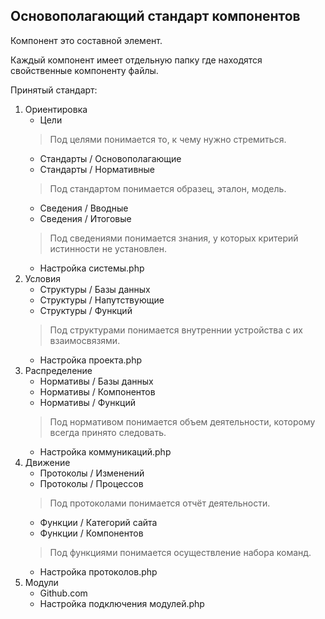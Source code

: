 ## Основополагающий стандарт компонентов

Компонент это составной элемент.

Каждый компонент имеет отдельную папку где находятся свойственные компоненту файлы.

Принятый стандарт:

1. Ориентировка
   - Цели
   > Под целями понимается то, к чему нужно стремиться.
   - Стандарты / Основополагающие
   - Стандарты / Нормативные
   > Под стандартом понимается образец, эталон, модель.
   - Сведения / Вводные
   - Сведения / Итоговые
   > Под сведениями понимается знания, у которых критерий истинности не установлен.
   - Настройка системы.php
2. Условия
    - Структуры / Базы данных
    - Структуры / Напутствующие
    - Структуры / Функций
    > Под структурами понимается внутреннии устройства с их взаимосвязями.
    - Настройка проекта.php
3. Распределение
    - Нормативы / Базы данных
    - Нормативы / Компонентов
    - Нормативы / Функций
    > Под нормативом понимается объем деятельности, которому всегда принято следовать.
    - Настройка коммуникаций.php
4. Движение
    - Протоколы / Изменений
    - Протоколы / Процессов
   > Под протоколами понимается отчёт деятельности.
    - Функции / Категорий сайта
    - Функции / Компонентов
   > Под функциями понимается осуществление набора команд.
    - Настройка протоколов.php
4. Модули
    - Github.com
    - Настройка подключения модулей.php